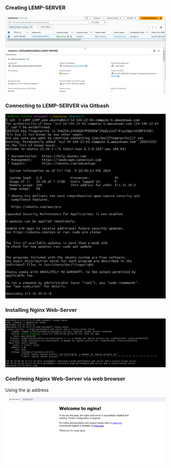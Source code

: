 ### Creating LEMP-SERVER

![alt text](<Images/Screenshot 2024-02-09 182415.png>)

### Connecting to LEMP-SERVER via Gitbash

![alt text](<Images/Screenshot 2024-02-09 194803.png>)

### Installing Nginx Web-Server

![alt text](<Images/Screenshot 2024-02-09 195907.png>)

### Confirming Nginx Web-Server via web browser

Using the ip address

![alt text](<Images/Screenshot 2024-02-09 200151.png>)